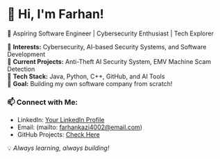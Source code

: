 # 👋 Hi, I'm Farhan!
🚀 Aspiring Software Engineer | Cybersecurity Enthusiast | Tech Explorer  

🔹 **Interests:** Cybersecurity, AI-based Security Systems, and Software Development  
🔹 **Current Projects:** Anti-Theft AI Security System, EMV Machine Scam Detection  
🔹 **Tech Stack:** Java, Python, C++, GitHub, and AI Tools  
🔹 **Goal:** Building my own software company from scratch!  

### 📫 Connect with Me:
- LinkedIn: [Your LinkedIn Profile](#)
- Email: (mailto: farhankazi4002@email.com)  
- GitHub Projects: [Check Here](https://github.com/Farhan07-Web?tab=projects)  

💡 *Always learning, always building!*

